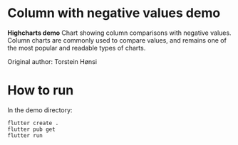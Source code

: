 # Column with negative values demo

**Highcharts demo**
Chart showing column comparisons with negative values.
        Column charts are commonly used to compare values, and remains one of
        the most popular and readable types of charts.

Original author: Torstein Hønsi

# How to run

In the demo directory:

```
flutter create .
flutter pub get
flutter run
```

